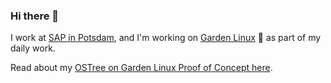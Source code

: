 ### Hi there 👋

I work at [SAP in Potsdam](https://icn.sap.com/location/potsdam), and I'm working on [Garden Linux](https://gardenlinux.io/) 🐧 as part of my daily work.

Read about my [OSTree on Garden Linux Proof of Concept here](https://blogs.sap.com/2023/07/10/making-an-immutable-image-based-operating-system-out-of-garden-linux/).
